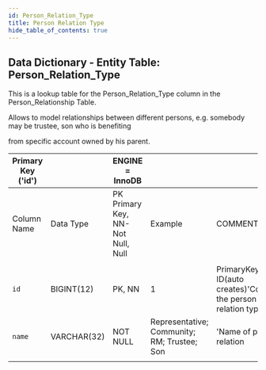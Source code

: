 ```yaml
---
id: Person_Relation_Type
title: Person Relation Type
hide_table_of_contents: true
---
```


## Data Dictionary - Entity Table: Person_Relation_Type

This is a lookup table for the Person_Relation_Type column in the Person_Relationship Table. 

Allows to model relationships between different persons, e.g. somebody may be trustee, son who is benefiting 

from specific account owned by his parent.

| Primary Key ('id')||ENGINE = InnoDB|||
|---|---|---|---|---|
|Column Name|Data Type|PK Primary Key, NN-Not Null, Null|Example|COMMENT|
||
|`id`|BIGINT(12)|PK, NN|1|PrimaryKey-ID(auto creates)'Contains the person relation types'|
|`name`|VARCHAR(32)|NOT NULL|Representative; Community; RM; Trustee; Son|'Name of person relation|
||
